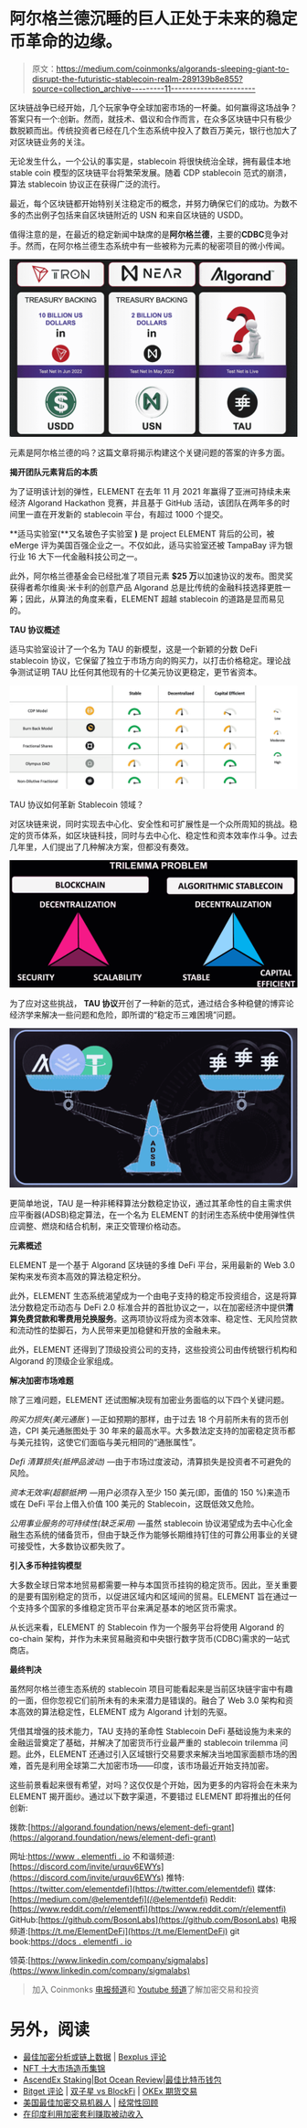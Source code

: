 # 阿尔格兰德沉睡的巨人正处于未来的稳定币革命的边缘。

> 原文：<https://medium.com/coinmonks/algorands-sleeping-giant-to-disrupt-the-futuristic-stablecoin-realm-289139b8e855?source=collection_archive---------11----------------------->

区块链战争已经开始，几个玩家争夺全球加密市场的一杯羹。如何赢得这场战争？答案只有一个:创新。然而，就技术、倡议和合作而言，在众多区块链中只有极少数脱颖而出。传统投资者已经在几个生态系统中投入了数百万美元，银行也加大了对区块链业务的关注。

无论发生什么，一个公认的事实是，stablecoin 将很快统治全球，拥有最佳本地 stable coin 模型的区块链平台将繁荣发展。随着 CDP stablecoin 范式的崩溃，算法 stablecoin 协议正在获得广泛的流行。

最近，每个区块链都开始特别关注稳定币的概念，并努力确保它们的成功。为数不多的杰出例子包括来自区块链附近的 USN 和来自区块链的 USDD。

值得注意的是，在最近的稳定新闻中缺席的是**阿尔格兰德**，主要的**CDBC**竞争对手。然而，在阿尔格兰德生态系统中有一些被称为元素的秘密项目的微小传闻。

![](img/a922683cb2e91a893c79363b4244e450.png)

元素是阿尔格兰德的吗？这篇文章将揭示构建这个关键问题的答案的许多方面。

**揭开团队元素背后的本质**

为了证明该计划的弹性，ELEMENT 在去年 11 月 2021 年赢得了亚洲可持续未来经济 Algorand Hackathon 竞赛，并且基于 GitHub 活动，该团队在两年多的时间里一直在开发新的 stablecoin 平台，有超过 1000 个提交。

**适马实验室(**又名玻色子实验室 **)** 是 project ELEMENT 背后的公司，被 eMerge 评为美国百强企业之一。不仅如此，适马实验室还被 TampaBay 评为银行业 16 大下一代金融科技公司之一。

此外，阿尔格兰德基金会已经批准了项目元素 **$25 万**以加速协议的发布。图灵奖获得者希尔维奥·米卡利的创意产品 Algorand 总是比传统的金融科技选择更胜一筹；因此，从算法的角度来看，ELEMENT 超越 stablecoin 的道路是显而易见的。

**TAU 协议概述**

适马实验室设计了一个名为 TAU 的新模型，这是一个新颖的分数 DeFi stablecoin 协议，它保留了独立于市场方向的购买力，以打击价格稳定。理论战争测试证明 TAU 比任何其他现有的十亿美元协议更稳定，更节省资本。

![](img/02621e6295681b967e1ba3c30cae0485.png)

TAU 协议如何革新 Stablecoin 领域？

对区块链来说，同时实现去中心化、安全性和可扩展性是一个众所周知的挑战。稳定的货币体系，如区块链科技，同时与去中心化、稳定性和资本效率作斗争。过去几年里，人们提出了几种解决方案，但都没有奏效。

![](img/be7a1c347c556c4a18c0e37218a1bf12.png)

为了应对这些挑战， **TAU 协议**开创了一种新的范式，通过结合多种稳健的博弈论经济学来解决一些问题和危险，即所谓的“稳定币三难困境”问题。

![](img/da780b93ba28b2e732e6d4caecb68a50.png)

更简单地说，TAU 是一种非稀释算法分数稳定协议，通过其革命性的自主需求供应平衡器(ADSB)稳定算法，在一个名为 ELEMENT 的封闭生态系统中使用弹性供应调整、燃烧和结合机制，来正交管理价格动态。

**元素概述**

ELEMENT 是一个基于 Algorand 区块链的多维 DeFi 平台，采用最新的 Web 3.0 架构来发布资本高效的算法稳定积分。

此外，ELEMENT 生态系统渴望成为一个由电子支持的稳定币投资组合，这是将算法分数稳定币动态与 DeFi 2.0 标准合并的首批协议之一，以在加密经济中提供**清算免费贷款和零费用兑换服务**。这两项协议将成为资本效率、稳定性、无风险贷款和流动性的垫脚石，为人民带来更加稳健和开放的金融未来。

此外，ELEMENT 还得到了顶级投资公司的支持，这些投资公司由传统银行机构和 Algorand 的顶级企业家组成。

**解决加密市场难题**

除了三难问题，ELEMENT 还试图解决现有加密业务面临的以下四个关键问题。

*购买力损失(美元通胀* ) —正如预期的那样，由于过去 18 个月前所未有的货币创造，CPI 美元通胀图处于 30 年来的最高水平。大多数法定支持的加密稳定货币都与美元挂钩，这使它们面临与美元相同的“通胀属性”。

*Defi 清算损失(抵押品波动)* —由于市场过度波动，清算损失是投资者不可避免的风险。

*资本无效率(超额抵押)* —用户必须存入至少 150 美元(即，面值的 150 %)来造币或在 DeFi 平台上借入价值 100 美元的 Stablecoin，这既低效又危险。

*公用事业服务的可持续性(缺乏采用)* —虽然 stablecoin 协议渴望成为去中心化金融生态系统的储备货币，但由于缺乏作为能够长期维持钉住的可靠公用事业的关键可接受性，大多数协议都失败了。

**引入多币种挂钩模型**

大多数全球日常本地贸易都需要一种与本国货币挂钩的稳定货币。因此，至关重要的是要有国别稳定的货币，以促进区域内和区域间的贸易。ELEMENT 旨在通过一个支持多个国家的多维稳定货币平台来满足基本的地区货币需求。

从长远来看，ELEMENT 的 Stablecoin 作为一个服务平台将使用 Algorand 的 co-chain 架构，并作为未来贸易融资和中央银行数字货币(CDBC)需求的一站式商店。

**最终判决**

虽然阿尔格兰德生态系统的 stablecoin 项目可能看起来是当前区块链宇宙中有趣的一面，但你忽视它们前所未有的未来潜力是错误的。融合了 Web 3.0 架构和资本高效的算法稳定性，ELEMENT 成为 Algorand 计划的先驱。

凭借其增强的技术能力，TAU 支持的革命性 Stablecoin DeFi 基础设施为未来的金融运营奠定了基础，并解决了加密货币行业最严重的 stablecoin trilemma 问题。此外，ELEMENT 还通过引入区域银行交易要求来解决当地国家面额市场的困难，首先是利用全球第二大加密市场——印度，该市场最近开始支持加密。

这些前景看起来很有希望，对吗？这仅仅是个开始，因为更多的内容将会在未来为 ELEMENT 揭开面纱。通过以下数字渠道，不要错过 ELEMENT 即将推出的任何创新:

拨款:[https://algorand.foundation/news/element-defi-grant](https://algorand.foundation/news/element-defi-grant)

网址:[https://www . elementfi . io](https://www.elementfi.io/)
不和谐频道:[https://discord.com/invite/urquv6EWYs](https://discord.com/invite/urquv6EWYs)
推特:[https://twitter.com/elementdefi](https://twitter.com/elementdefi)
媒体:[https://medium.com/@elementdefi](/@elementdefi)
Reddit:[https://www.reddit.com/r/elementfi](https://www.reddit.com/r/elementfi)
GitHub:[https://github.com/BosonLabs](https://github.com/BosonLabs)
电报频道:[https://t.me/ElementDeFi](https://t.me/ElementDeFi)
git book:[https://docs . elementfi . io](https://docs.elementfi.io/)

领英:[https://www.linkedin.com/company/sigmalabs](https://www.linkedin.com/company/sigmalabs)

> 加入 Coinmonks [电报频道](https://t.me/coincodecap)和 [Youtube 频道](https://www.youtube.com/c/coinmonks/videos)了解加密交易和投资

# 另外，阅读

*   [最佳加密分析或链上数据](https://coincodecap.com/blockchain-analytics) | [Bexplus 评论](https://coincodecap.com/bexplus-review)
*   [NFT 十大市场造币集锦](https://coincodecap.com/nft-marketplaces)
*   [AscendEx Staking](https://coincodecap.com/ascendex-staking)|[Bot Ocean Review](https://coincodecap.com/bot-ocean-review)|[最佳比特币钱包](https://coincodecap.com/bitcoin-wallets-india)
*   [Bitget 评论](https://coincodecap.com/bitget-review) | [双子星 vs BlockFi](https://coincodecap.com/gemini-vs-blockfi) | [OKEx 期货交易](https://coincodecap.com/okex-futures-trading)
*   [美国最佳加密交易机器人](https://coincodecap.com/crypto-trading-bots-in-the-us) | [经常性回顾](https://coincodecap.com/changelly-review)
*   [在印度利用加密套利赚取被动收入](https://coincodecap.com/crypto-arbitrage-in-india)